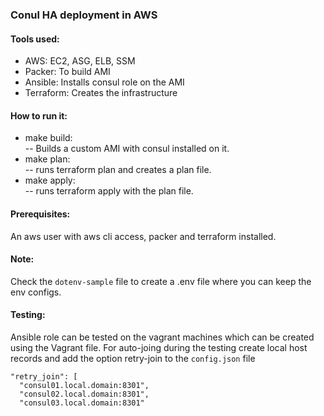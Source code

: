 ### Conul HA deployment in AWS

#### Tools used:
- AWS: EC2, ASG, ELB, SSM
- Packer: To build AMI
- Ansible: Installs consul role on the AMI
- Terraform: Creates the infrastructure
    

#### How to run it:

- make build:<br>
    -- Builds a custom AMI with consul installed on it.
- make plan:<br>
    -- runs terraform plan and creates a plan file.
- make apply:<br>
    -- runs terraform apply with the plan file.

#### Prerequisites:
An aws user with aws cli access, packer and terraform installed.

#### Note:
Check the `dotenv-sample` file to create a .env file where you can keep the env configs.


#### Testing:
Ansible role can be tested on the vagrant machines which can be created using the Vagrant file. For auto-joing during the testing create local host records and add the option retry-join to the `config.json` file
```
"retry_join": [ 
  "consul01.local.domain:8301",
  "consul02.local.domain:8301",
  "consul03.local.domain:8301"
```
